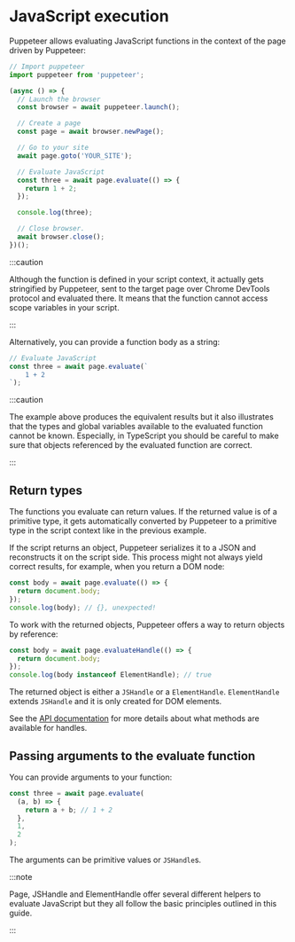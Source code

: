 # JavaScript execution

Puppeteer allows evaluating JavaScript functions in the context of the page
driven by Puppeteer:

```ts
// Import puppeteer
import puppeteer from 'puppeteer';

(async () => {
  // Launch the browser
  const browser = await puppeteer.launch();

  // Create a page
  const page = await browser.newPage();

  // Go to your site
  await page.goto('YOUR_SITE');

  // Evaluate JavaScript
  const three = await page.evaluate(() => {
    return 1 + 2;
  });

  console.log(three);

  // Close browser.
  await browser.close();
})();
```

:::caution

Although the function is defined in your script context, it actually gets
stringified by Puppeteer, sent to the target page over Chrome DevTools protocol
and evaluated there. It means that the function cannot access scope variables in
your script.

:::

Alternatively, you can provide a function body as a string:

```ts
// Evaluate JavaScript
const three = await page.evaluate(`
    1 + 2
`);
```

:::caution

The example above produces the equivalent results but it also illustrates that
the types and global variables available to the evaluated function cannot be
known. Especially, in TypeScript you should be careful to make sure that objects
referenced by the evaluated function are correct.

:::

## Return types

The functions you evaluate can return values. If the returned value is of a
primitive type, it gets automatically converted by Puppeteer to a primitive type
in the script context like in the previous example.

If the script returns an object, Puppeteer serializes it to a JSON and reconstructs it on the script side. This process might not always yield correct results, for example, when you return a DOM node:

```ts
const body = await page.evaluate(() => {
  return document.body;
});
console.log(body); // {}, unexpected!
```

To work with the returned objects, Puppeteer offers a way to return objects by reference:

```ts
const body = await page.evaluateHandle(() => {
  return document.body;
});
console.log(body instanceof ElementHandle); // true
```

The returned object is either a `JSHandle` or a `ElementHandle`. `ElementHandle` extends `JSHandle` and it is only created for DOM elements.

See the [API documentation](https://pptr.dev/api) for more details about what methods are available for handles.

## Passing arguments to the evaluate function

You can provide arguments to your function:

```ts
const three = await page.evaluate(
  (a, b) => {
    return a + b; // 1 + 2
  },
  1,
  2
);
```

The arguments can be primitive values or `JSHandle`s.

:::note

Page, JSHandle and ElementHandle offer several different helpers to evaluate JavaScript but they all follow the basic principles outlined in this guide.

:::
